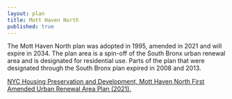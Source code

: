 ```yaml
---
layout: plan
title: Mott Haven North
published: true
---
```


The Mott Haven North plan was adopted in 1995, amended in 2021 and will expire in 2034. The plan area is a spin-off of the South Bronx urban renewal area and is designated for residential use. Parts of the plan that were designated through the South Bronx plan expired in 2008 and 2013.

[NYC Housing Preservation and Development, Mott Haven North First Amended Urban Renewal Area Plan (2021).](https://www.nyc.gov/assets/hpd/downloads/pdfs/services/mott-haven-north-first-amended-urp.pdf)
